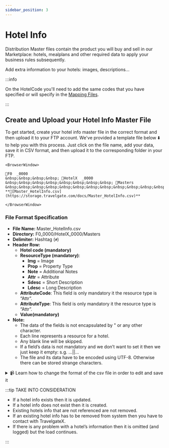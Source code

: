 ```yaml
---
sidebar_position: 3
---
```


# Hotel Info

Distribution Master files contain the product you will buy and sell in our Marketplace: hotels, mealplans and other required data to apply your business rules subsequently.

Add extra information to your hotels: images, descriptions...

:::info

On the HotelCode you'll need to add the same codes that you have specified or will specify in the [Mapping Files](../mapping-files/mapping).

:::

## Create and Upload your Hotel Info Master File

To get started, create your hotel info master file in the correct format and then upload it to your FTP account. We've provided a template file below ⬇️ to help you with this process. Just click on the file name, add your data, save it in CSV format, and then upload it to the corresponding folder in your FTP.


```mdx-code-block
<BrowserWindow>

📁F0  _0000  
&nbsp;&nbsp;&nbsp;&nbsp; 📁HotelX  _0000  
&nbsp;&nbsp;&nbsp;&nbsp;&nbsp;&nbsp;&nbsp;&nbsp; 📁Masters  
&nbsp;&nbsp;&nbsp;&nbsp;&nbsp;&nbsp;&nbsp;&nbsp;&nbsp;&nbsp;&nbsp;&nbsp; **📄[Master_HotelInfo.csv](https://storage.travelgate.com/docs/Master_HotelInfo.csv)**  

</BrowserWindow>
```


### File Format Specification

* **File Name:** Master_HotelInfo.csv
* **Directory:** F0\_0000/HotelX\_0000/Masters
* **Delimiter:** Hashtag (`#`)
* **Header Row:**
   * **Hotel code (mandatory)**
   * **ResourceType (mandatory)**:
      * **Img** = Image
      * **Prop** = Property Type
      * **Note** = Additional Notes
      * **Attr** = Attribute
      * **Sdesc** = Short Description
      * **Ldesc** = Long Description
   * **AttributeCode**: This field is only mandatory it the resource type is “Attr”.
   * **AttributeType**: This field is only mandatory it the resource type is “Attr”.
   * **Value(mandatory)**    
* **Note:**
   * The data of the fields is not encapsulated by " or any other character.
   * Each line represents a resource for a hotel.
   * Any blank line will be skipped.
   * If a field’s data is not mandatory and we don’t want to set it then we just keep it empty: s.g. …||…
   * The file and its data have to be encoded using UTF-8. Otherwise there can be stored strange characters.


<details>
    <summary>📹 Learn how to change the format of the csv file in order to edit and save it</summary>
    <div>
        <div><iframe width="560" height="315" src="https://www.youtube.com/embed/XkOk3SkZ0Sg?si=TYhN1QfMwYE1fusw&amp;controls=0" title="YouTube video player" frameborder="0" allow="accelerometer; autoplay; clipboard-write; encrypted-media; gyroscope; picture-in-picture; web-share" allowfullscreen></iframe></div>
    </div>
</details>


:::tip TAKE INTO CONSIDERATION

* If a hotel info exists then it is updated.
* If a hotel info does not exist then it is created.
* Existing hotels info that are not referenced are not removed.
* If an existing hotel info has to be removed from system then you have to contact with TravelgateX.
* If there is any problem with a hotel’s information then it is omitted (and logged) but the load continues.

:::
